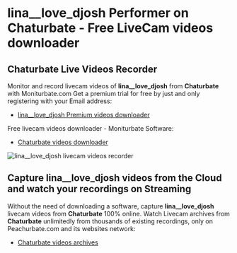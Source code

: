 # lina__love_djosh Performer on Chaturbate - Free LiveCam videos downloader

## Chaturbate Live Videos Recorder

Monitor and record livecam videos of **lina__love_djosh** from **Chaturbate** with Moniturbate.com
Get a premium trial for free by just and only registering with your Email address:
* [lina__love_djosh Premium videos downloader](https://moniturbate.com/request-demo-licence-key.html)

Free livecam videos downloader - Moniturbate Software:
* [Chaturbate videos downloader](https://moniturbate.com/moniturbate-download-software.html)

![lina__love_djosh livecam videos recorder](https://peachurnet.com/templates/moniturbate-software.png)


## Capture lina__love_djosh videos from the Cloud and watch your recordings on Streaming

Without the need of downloading a software, capture **lina__love_djosh** livecam videos from **Chaturbate** 100% online.
Watch Livecam archives from **Chaturbate** unlimitedly from thousands of existing recordings, only on Peachurbate.com and its websites network:
* [Chaturbate videos archives](https://peachurnet.com/)